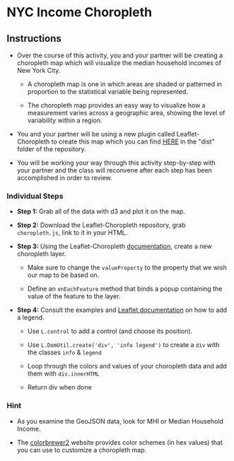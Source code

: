 # NYC Income Choropleth

## Instructions

* Over the course of this activity, you and your partner will be creating a choropleth map which will visualize the median household incomes of New York City.

  * A choropleth map is one in which areas are shaded or patterned in proportion to the statistical variable being represented.

  * The choropleth map provides an easy way to visualize how a measurement varies across a geographic area, showing the level of variability within a region.

* You and your partner will be using a new plugin called Leaflet-Choropleth to create this map which you can find [HERE](https://github.com/timwis/Leaflet-choropleth) in the "dist" folder of the repository.

* You will be working your way through this activity step-by-step with your partner and the class will reconvene after each step has been accomplished in order to review.

### Individual Steps

* **Step 1:** Grab all of the data with d3 and plot it on the map.

* **Step 2:** Download the Leaflet-Choropleth repository, grab `choropleth.js`, link to it in your HTML.

* **Step 3:** Using the Leaflet-Choropleth [documentation](https://github.com/timwis/leaflet-choropleth), create a new choropleth layer.

  * Make sure to change the `valueProperty` to the property that we wish our map to be based on.

  * Define an `onEachFeature` method that binds a popup containing the value of the feature to the layer.

* **Step 4:** Consult the examples and [Leaflet documentation](https://github.com/timwis/leaflet-choropleth/blob/gh-pages/examples/legend/) on how to add a legend.

  * Use `L.control` to add a control (and choose its position).

  * Use `L.DomUtil.create('div', 'info legend')` to create a `div` with the classes `info` & `legend`

  * Loop through the colors and values of your choropleth data and add them with `div.innerHTML`

  * Return div when done

### Hint

* As you examine the GeoJSON data, look for MHI or Median Household Income.

* The [colorbrewer2](http://colorbrewer2.org/) website provides color schemes (in hex values) that you can use to customize a choropleth map.
